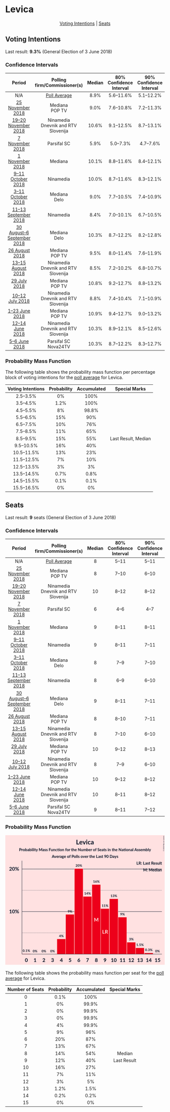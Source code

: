 # Levica

<p align="center"><a href="#voting-intentions">Voting Intentions</a> | <a href="#seats">Seats</a></p>

## Voting Intentions

Last result: **9.3%** (General Election of 3 June 2018)

### Confidence Intervals

| Period     | Polling firm/Commissioner(s) | Median | 80% Confidence Interval | 90% Confidence Interval | 95% Confidence Interval | 99% Confidence Interval |
|:----------:|:----------------:|:-----------:|:-----------------------:|:-----------------------:|:-----------------------:|:-----------------------:|
| N/A | [Poll Average](average.html) | 8.9% | 5.6–11.6% | 5.1–12.2% | 4.8–12.8% | 4.3–13.9% |
| [25 November 2018](2018-11-25-Mediana.html) | Mediana <br> POP TV | 9.0% | 7.6–10.8% | 7.2–11.3% | 6.8–11.8% | 6.2–12.7% |
| [19–20 November 2018](2018-11-20-Ninamedia.html) | Ninamedia <br> Dnevnik and RTV Slovenija | 10.6% | 9.1–12.5% | 8.7–13.1% | 8.3–13.5% | 7.6–14.5% |
| [7 November 2018](2018-11-07-ParsifalSC.html) | Parsifal SC | 5.9% | 5.0–7.3% | 4.7–7.6% | 4.4–8.0% | 4.0–8.6% |
| [1 November 2018](2018-11-01-Mediana.html) | Mediana | 10.1% | 8.8–11.6% | 8.4–12.1% | 8.1–12.5% | 7.5–13.3% |
| [9–11 October 2018](2018-10-11-Ninamedia.html) | Ninamedia | 10.0% | 8.7–11.6% | 8.3–12.1% | 8.0–12.5% | 7.4–13.3% |
| [3–11 October 2018](2018-10-11-Mediana.html) | Mediana <br> Delo | 9.0% | 7.7–10.5% | 7.4–10.9% | 7.1–11.3% | 6.5–12.0% |
| [11–13 September 2018](2018-09-13-Ninamedia.html) | Ninamedia | 8.4% | 7.0–10.1% | 6.7–10.5% | 6.4–11.0% | 5.8–11.8% |
| [30 August–6 September 2018](2018-09-06-Mediana.html) | Mediana <br> Delo | 10.3% | 8.7–12.2% | 8.2–12.8% | 7.8–13.3% | 7.1–14.3% |
| [26 August 2018](2018-08-26-Mediana.html) | Mediana <br> POP TV | 9.5% | 8.0–11.4% | 7.6–11.9% | 7.2–12.4% | 6.6–13.4% |
| [13–15 August 2018](2018-08-15-Ninamedia.html) | Ninamedia <br> Dnevnik and RTV Slovenija | 8.5% | 7.2–10.2% | 6.8–10.7% | 6.5–11.2% | 5.9–12.0% |
| [29 July 2018](2018-07-29-Mediana.html) | Mediana <br> POP TV | 10.8% | 9.2–12.7% | 8.8–13.2% | 8.4–13.7% | 7.7–14.7% |
| [10–12 July 2018](2018-07-12-Ninamedia.html) | Ninamedia <br> Dnevnik and RTV Slovenija | 8.8% | 7.4–10.4% | 7.1–10.9% | 6.8–11.3% | 6.2–12.1% |
| [1–23 June 2018](2018-06-23-Mediana.html) | Mediana <br> POP TV | 10.9% | 9.4–12.7% | 9.0–13.2% | 8.6–13.7% | 8.0–14.6% |
| [12–14 June 2018](2018-06-14-Ninamedia.html) | Ninamedia <br> Dnevnik and RTV Slovenija | 10.3% | 8.9–12.1% | 8.5–12.6% | 8.1–13.0% | 7.5–13.9% |
| [5–6 June 2018](2018-06-06-ParsifalSC.html) | Parsifal SC <br> Nova24TV | 10.3% | 8.7–12.2% | 8.3–12.7% | 7.9–13.2% | 7.2–14.2% |

### Probability Mass Function

The following table shows the probability mass function per percentage block of voting intentions for the [poll average](average.html) for Levica.

| Voting Intentions | Probability | Accumulated | Special Marks |
|:-----------------:|:-----------:|:-----------:|:-------------:|
| 2.5–3.5% | 0% | 100% |  |
| 3.5–4.5% | 1.2% | 100% |  |
| 4.5–5.5% | 8% | 98.8% |  |
| 5.5–6.5% | 15% | 90% |  |
| 6.5–7.5% | 10% | 76% |  |
| 7.5–8.5% | 11% | 65% |  |
| 8.5–9.5% | 15% | 55% | Last Result, Median |
| 9.5–10.5% | 16% | 40% |  |
| 10.5–11.5% | 13% | 23% |  |
| 11.5–12.5% | 7% | 10% |  |
| 12.5–13.5% | 3% | 3% |  |
| 13.5–14.5% | 0.7% | 0.8% |  |
| 14.5–15.5% | 0.1% | 0.1% |  |
| 15.5–16.5% | 0% | 0% |  |


## Seats

Last result: **9** seats (General Election of 3 June 2018)

### Confidence Intervals

| Period     | Polling firm/Commissioner(s) | Median | 80% Confidence Interval | 90% Confidence Interval | 95% Confidence Interval | 99% Confidence Interval |
|:----------:|:----------------:|:------:|:-----------------------:|:-----------------------:|:-----------------------:|:-----------------------:|
| N/A | [Poll Average](average.html) | 8 | 5–11 | 5–11 | 4–12 | 4–13 |
| [25 November 2018](2018-11-25-Mediana.html) | Mediana <br> POP TV | 8 | 7–10 | 6–10 | 6–10 | 5–12 |
| [19–20 November 2018](2018-11-20-Ninamedia.html) | Ninamedia <br> Dnevnik and RTV Slovenija | 10 | 8–12 | 8–12 | 7–13 | 7–14 |
| [7 November 2018](2018-11-07-ParsifalSC.html) | Parsifal SC | 6 | 4–6 | 4–7 | 4–7 | 4–8 |
| [1 November 2018](2018-11-01-Mediana.html) | Mediana | 9 | 8–11 | 8–11 | 8–11 | 7–12 |
| [9–11 October 2018](2018-10-11-Ninamedia.html) | Ninamedia | 9 | 8–11 | 7–11 | 7–12 | 6–13 |
| [3–11 October 2018](2018-10-11-Mediana.html) | Mediana <br> Delo | 8 | 7–9 | 7–10 | 6–10 | 6–11 |
| [11–13 September 2018](2018-09-13-Ninamedia.html) | Ninamedia | 8 | 6–9 | 6–10 | 6–10 | 5–11 |
| [30 August–6 September 2018](2018-09-06-Mediana.html) | Mediana <br> Delo | 9 | 8–11 | 7–11 | 7–12 | 6–13 |
| [26 August 2018](2018-08-26-Mediana.html) | Mediana <br> POP TV | 8 | 8–10 | 7–11 | 6–11 | 6–12 |
| [13–15 August 2018](2018-08-15-Ninamedia.html) | Ninamedia <br> Dnevnik and RTV Slovenija | 8 | 7–10 | 6–10 | 6–11 | 5–11 |
| [29 July 2018](2018-07-29-Mediana.html) | Mediana <br> POP TV | 10 | 9–12 | 8–13 | 8–13 | 7–14 |
| [10–12 July 2018](2018-07-12-Ninamedia.html) | Ninamedia <br> Dnevnik and RTV Slovenija | 8 | 7–9 | 6–10 | 6–11 | 6–11 |
| [1–23 June 2018](2018-06-23-Mediana.html) | Mediana <br> POP TV | 10 | 9–12 | 8–12 | 8–13 | 7–14 |
| [12–14 June 2018](2018-06-14-Ninamedia.html) | Ninamedia <br> Dnevnik and RTV Slovenija | 10 | 8–11 | 8–12 | 7–12 | 7–14 |
| [5–6 June 2018](2018-06-06-ParsifalSC.html) | Parsifal SC <br> Nova24TV | 9 | 8–11 | 7–12 | 7–12 | 6–13 |

### Probability Mass Function

![Graph with seats probability mass function not yet produced](average-seats-pmf-levica.png "Seats Probability Mass Function")

The following table shows the probability mass function per seat for the [poll average](average.html) for Levica.

| Number of Seats | Probability | Accumulated | Special Marks |
|:---------------:|:-----------:|:-----------:|:-------------:|
| 0 | 0.1% | 100% |  |
| 1 | 0% | 99.9% |  |
| 2 | 0% | 99.9% |  |
| 3 | 0% | 99.9% |  |
| 4 | 4% | 99.9% |  |
| 5 | 9% | 96% |  |
| 6 | 20% | 87% |  |
| 7 | 13% | 67% |  |
| 8 | 14% | 54% | Median |
| 9 | 12% | 40% | Last Result |
| 10 | 16% | 27% |  |
| 11 | 7% | 11% |  |
| 12 | 3% | 5% |  |
| 13 | 1.2% | 1.5% |  |
| 14 | 0.2% | 0.2% |  |
| 15 | 0% | 0% |  |


